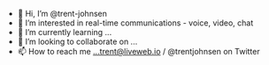 - 👋 Hi, I’m @trent-johnsen
- 👀 I’m interested in real-time communications - voice, video, chat
- 🌱 I’m currently learning ...
- 💞️ I’m looking to collaborate on ...
- 📫 How to reach me ...trent@liveweb.io / @trentjohnsen on Twitter

<!---
trent-johnsen/trent-johnsen is a ✨ special ✨ repository because its `README.md` (this file) appears on your GitHub profile.
You can click the Preview link to take a look at your changes.
--->
